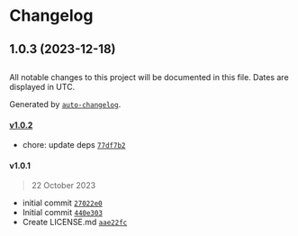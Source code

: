 # Changelog

## 1.0.3 (2023-12-18)

##

All notable changes to this project will be documented in this file. Dates are displayed in UTC.

Generated by [`auto-changelog`](https://github.com/CookPete/auto-changelog).

#### [v1.0.2](https://github.com/henryhale/ts-library/compare/v1.0.1...v1.0.2)

- chore: update deps [`77df7b2`](https://github.com/henryhale/ts-library/commit/77df7b2146630167a56bd9c3df01de655e97774e)

#### v1.0.1

> 22 October 2023

- initial commit [`27022e0`](https://github.com/henryhale/ts-library/commit/27022e07810ab5289c3684cff15af534e083f38e)
- Initial commit [`440e303`](https://github.com/henryhale/ts-library/commit/440e303aada3ddfece0406ebd175db05977148ee)
- Create LICENSE.md [`aae22fc`](https://github.com/henryhale/ts-library/commit/aae22fc2e48073070ec782afa118ec17cb69b90b)

